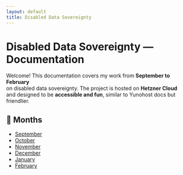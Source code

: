 ```yaml
---
layout: default
title: Disabled Data Sovereignty
---
```


# Disabled Data Sovereignty — Documentation

Welcome! This documentation covers my work from **September to February**  
on disabled data sovereignty. The project is hosted on **Hetzner Cloud**  
and designed to be **accessible and fun**, similar to Yunohost docs but friendlier.

## 📅 Months
- [September](./sep/index.md)
- [October](./oct/index.md)
- [November](./nov/index.md)
- [December](./dec/index.md)
- [January](./jan/index.md)
- [February](./feb/index.md)
